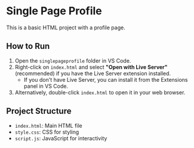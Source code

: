 # Single Page Profile

This is a basic HTML project with a profile page.

## How to Run

1. Open the `singlepageprofile` folder in VS Code.
2. Right-click on `index.html` and select **"Open with Live Server"** (recommended) if you have the Live Server extension installed.
   - If you don't have Live Server, you can install it from the Extensions panel in VS Code.
3. Alternatively, double-click `index.html` to open it in your web browser.

## Project Structure
- `index.html`: Main HTML file
- `style.css`: CSS for styling
- `script.js`: JavaScript for interactivity
